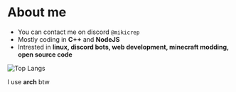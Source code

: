 # About me

- You can contact me on discord `@mikicrep`
- Mostly coding in **C++** and **NodeJS**
- Intrested in **linux, discord bots, web development, minecraft modding, open source code**

![Top Langs](https://github-readme-stats.vercel.app/api/top-langs/?username=mikicrepstudios&layout=compact)

I use **arch** btw
